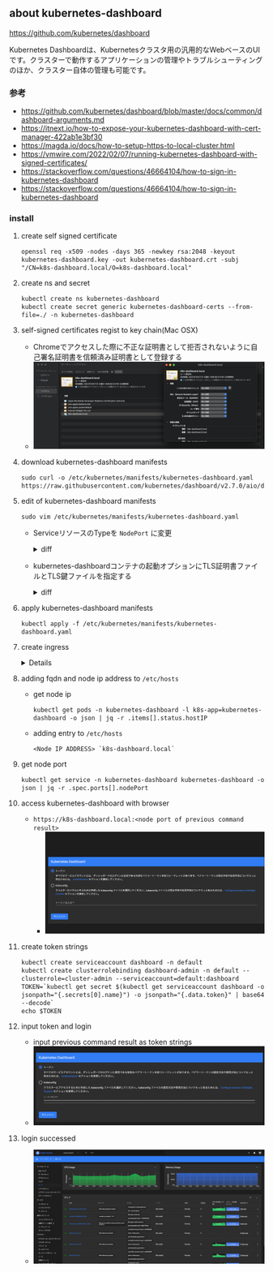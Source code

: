 ## about kubernetes-dashboard

https://github.com/kubernetes/dashboard

Kubernetes Dashboardは、Kubernetesクラスタ用の汎用的なWebベースのUIです。クラスターで動作するアプリケーションの管理やトラブルシューティングのほか、クラスター自体の管理も可能です。

### 参考

- https://github.com/kubernetes/dashboard/blob/master/docs/common/dashboard-arguments.md
- https://itnext.io/how-to-expose-your-kubernetes-dashboard-with-cert-manager-422ab1e3bf30
- https://magda.io/docs/how-to-setup-https-to-local-cluster.html
- https://vmwire.com/2022/02/07/running-kubernetes-dashboard-with-signed-certificates/
- https://stackoverflow.com/questions/46664104/how-to-sign-in-kubernetes-dashboard
- https://stackoverflow.com/questions/46664104/how-to-sign-in-kubernetes-dashboard

### install

1. create self signed certificate

    ```
    openssl req -x509 -nodes -days 365 -newkey rsa:2048 -keyout kubernetes-dashboard.key -out kubernetes-dashboard.crt -subj "/CN=k8s-dashboard.local/O=k8s-dashboard.local"
    ```
    
1. create ns and secret

    ```
    kubectl create ns kubernetes-dashboard
    kubectl create secret generic kubernetes-dashboard-certs --from-file=./ -n kubernetes-dashboard
    ```

1. self-signed certificates regist to key chain(Mac OSX)

    - Chromeでアクセスした際に不正な証明書として拒否されないように自己署名証明書を信頼済み証明書として登録する
    - ![](kubernetes-dashboard-self-signed-cert-to-key-chain.png)

1. download kubernetes-dashboard manifests

    ```
    sudo curl -o /etc/kubernetes/manifests/kubernetes-dashboard.yaml https://raw.githubusercontent.com/kubernetes/dashboard/v2.7.0/aio/deploy/recommended.yaml
    ```

1. edit of kubernetes-dashboard manifests

    ```
    sudo vim /etc/kubernetes/manifests/kubernetes-dashboard.yaml
    ```

      - ServiceリソースのTypeを `NodePort` に変更

          <details><summary>diff</summary>
          ```
          @@ -37,6 +37,7 @@
             name: kubernetes-dashboard
             namespace: kubernetes-dashboard
           spec:
          +  type: NodePort
             ports:
               - port: 443
                 targetPort: 8443
          ```

          </details>

      - kubernetes-dashboardコンテナの起動オプションにTLS証明書ファイルとTLS鍵ファイルを指定する

          <details><summary>diff</summary>

          ```
          @@ -198,6 +199,8 @@
                     args:
                       - --auto-generate-certificates
                       - --namespace=kubernetes-dashboard
          +            - --tls-cert-file=/tls.crt
          +            - --tls-key-file=/tls.key
          ```

          </details>

1. apply kubernetes-dashboard manifests

    ```
    kubectl apply -f /etc/kubernetes/manifests/kubernetes-dashboard.yaml
    ```

1. create ingress

   <details>
    
   ```
   cat << EOF | sudo tee /etc/kubernetes/manifests/kubernetes-dashboard-ingress.yaml
   apiVersion: networking.k8s.io/v1
   kind: Ingress
   metadata:
     name: dashboard-ingress
     namespace: kubernetes-dashboard
     annotations:
       kubernetes.io/ingress.class: "nginx"
       nginx.ingress.kubernetes.io/backend-protocol: "HTTPS"
       nginx.ingress.kubernetes.io/ssl-passthrough: "true"
   spec:
     tls:
       - hosts:
         - k8s-dashboard.local
         secretName: dashboard-secret-tls
     rules:
     - host: k8s-dashboard.local
       http:
         paths:
           - pathType: Prefix
             path: "/"
             backend:
               service:
                 name: kubernetes-dashboard
                 port:
                   number: 443
   EOF
   
   kubectl apply -f /etc/kubernetes/manifests/kubernetes-dashboard-ingress.yaml
   ```

   </details>
  
1. adding fqdn and node ip address to `/etc/hosts`
    - get node ip

        ```
        kubectl get pods -n kubernetes-dashboard -l k8s-app=kubernetes-dashboard -o json | jq -r .items[].status.hostIP
        ```

    - adding entry to `/etc/hosts`

        ```
        <Node IP ADDRESS> `k8s-dashboard.local`
        ```

1. get node port

    ```
    kubectl get service -n kubernetes-dashboard kubernetes-dashboard -o json | jq -r .spec.ports[].nodePort
    ```

1. access kubernetes-dashboard with browser
    - `https://k8s-dashboard.local:<node port of previous command result>`
        - ![](kubernetes-dashbopard-login.png)

1. create token strings

    ```
    kubectl create serviceaccount dashboard -n default
    kubectl create clusterrolebinding dashboard-admin -n default --clusterrole=cluster-admin --serviceaccount=default:dashboard
    TOKEN=`kubectl get secret $(kubectl get serviceaccount dashboard -o jsonpath="{.secrets[0].name}") -o jsonpath="{.data.token}" | base64 --decode`
    echo $TOKEN
    ```

1. input token and login
    - input previous command result as token strings
    - ![](kubernetes-dashbopard-login_2.png)

1. login successed
    - ![](kubernetes-dashbopard-top.png)

